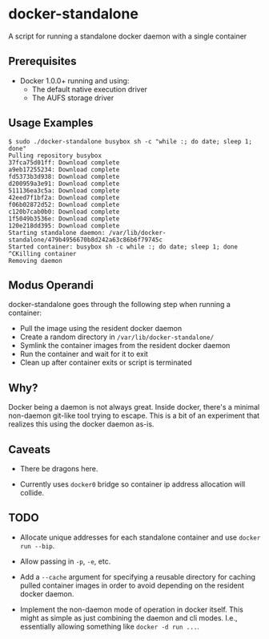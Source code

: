 docker-standalone
=================

A script for running a standalone docker daemon with a single container

Prerequisites
-------------
* Docker 1.0.0+ running and using:
  * The default native execution driver
  * The AUFS storage driver

Usage Examples
--------------
```
$ sudo ./docker-standalone busybox sh -c "while :; do date; sleep 1; done"
Pulling repository busybox
37fca75d01ff: Download complete
a9eb17255234: Download complete
fd5373b3d938: Download complete
d200959a3e91: Download complete
511136ea3c5a: Download complete
42eed7f1bf2a: Download complete
f06b02872d52: Download complete
c120b7cab0b0: Download complete
1f5049b3536e: Download complete
120e218dd395: Download complete
Starting standalone daemon: /var/lib/docker-standalone/479b4956670b8d242a63c86b6f79745c
Started container: busybox sh -c while :; do date; sleep 1; done
^CKilling container
Removing daemon
```

Modus Operandi
--------------

docker-standalone goes through the following step when running a container:

* Pull the image using the resident docker daemon
* Create a random directory in `/var/lib/docker-standalone/`
* Symlink the container images from the resident docker daemon
* Run the container and wait for it to exit
* Clean up after container exits or script is terminated


Why?
----
Docker being a daemon is not always great. Inside docker, there's a minimal
non-daemon git-like tool trying to escape. This is a bit of an experiment that
realizes this using the docker daemon as-is.


Caveats
-------
* There be dragons here.

* Currently uses `docker0` bridge so container ip address allocation will collide.


TODO
----
* Allocate unique addresses for each standalone container and use `docker run --bip`.

* Allow passing in `-p`, `-e`, etc.

* Add a `--cache` argument for specifying a reusable directory for caching
  pulled container images in order to avoid depending on the resident docker daemon.

* Implement the non-daemon mode of operation in docker itself. This might as
  simple as just combining the daemon and cli modes. I.e., essentially allowing
  something like `docker -d run ...`.

